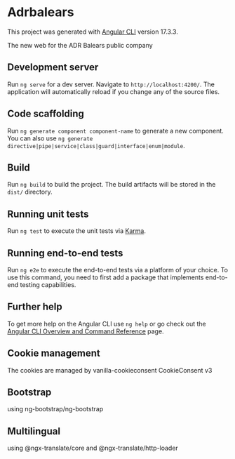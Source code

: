 # Adrbalears

This project was generated with [Angular CLI](https://github.com/angular/angular-cli) version 17.3.3.

The new web for the ADR Balears public company

## Development server

Run `ng serve` for a dev server. Navigate to `http://localhost:4200/`. The application will automatically reload if you change any of the source files.

## Code scaffolding

Run `ng generate component component-name` to generate a new component. You can also use `ng generate directive|pipe|service|class|guard|interface|enum|module`.

## Build

Run `ng build` to build the project. The build artifacts will be stored in the `dist/` directory.

## Running unit tests

Run `ng test` to execute the unit tests via [Karma](https://karma-runner.github.io).

## Running end-to-end tests

Run `ng e2e` to execute the end-to-end tests via a platform of your choice. To use this command, you need to first add a package that implements end-to-end testing capabilities.

## Further help

To get more help on the Angular CLI use `ng help` or go check out the [Angular CLI Overview and Command Reference](https://angular.io/cli) page.

## Cookie management

The cookies are managed by vanilla-cookieconsent CookieConsent v3

## Bootstrap

using ng-bootstrap/ng-bootstrap

## Multilingual

using @ngx-translate/core and  @ngx-translate/http-loader
